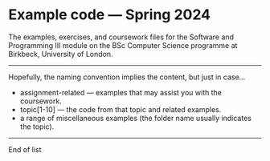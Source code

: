 # Example code — Spring 2024

The examples, exercises, and coursework files for the Software and Programming III module on the BSc Computer Science programme at Birkbeck, University of London.

------

Hopefully, the naming convention implies the content, but just in case...

+ assignment-related — examples that may assist you with the coursework.
+ topic[1-10] — the code from that topic and related examples.
+ a range of miscellaneous examples (the folder name usually indicates the topic).

------

End of list
